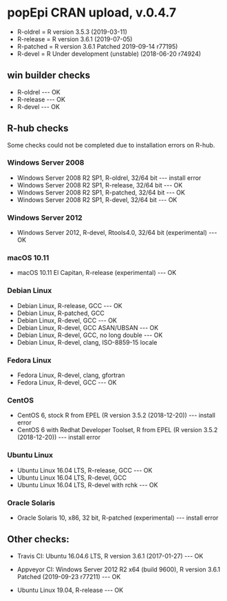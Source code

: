 
# popEpi CRAN upload, v.0.4.7

* R-oldrel = R version 3.5.3 (2019-03-11)
* R-release = R version 3.6.1 (2019-07-05)
* R-patched = R version 3.6.1 Patched 2019-09-14 r77195) 
* R-devel = R Under development (unstable) (2018-06-20 r74924)


## win builder checks

* R-oldrel --- OK
* R-release --- OK
* R-devel --- OK

## R-hub checks

Some checks could not be completed due to installation errors on R-hub.

### Windows Server 2008

* Windows Server 2008 R2 SP1, R-oldrel, 32/64 bit --- install error
* Windows Server 2008 R2 SP1, R-release, 32/64 bit --- OK
* Windows Server 2008 R2 SP1, R-patched, 32/64 bit --- OK
* Windows Server 2008 R2 SP1, R-devel, 32/64 bit --- OK

### Windows Server 2012

* Windows Server 2012, R-devel, Rtools4.0, 32/64 bit (experimental) --- OK

### macOS 10.11

*	macOS 10.11 El Capitan, R-release (experimental) --- OK

### Debian Linux

* Debian Linux, R-release, GCC --- OK
* Debian Linux, R-patched, GCC
* Debian Linux, R-devel, GCC --- OK
* Debian Linux, R-devel, GCC ASAN/UBSAN --- OK
* Debian Linux, R-devel, GCC, no long double --- OK
* Debian Linux, R-devel, clang, ISO-8859-15 locale

### Fedora Linux

* Fedora Linux, R-devel, clang, gfortran
* Fedora Linux, R-devel, GCC --- OK

### CentOS

* CentOS 6, stock R from EPEL (R version 3.5.2 (2018-12-20)) --- install error
* CentOS 6 with Redhat Developer Toolset, R from EPEL 
  (R version 3.5.2 (2018-12-20)) --- install error

### Ubuntu Linux

* Ubuntu Linux 16.04 LTS, R-release, GCC --- OK
* Ubuntu Linux 16.04 LTS, R-devel, GCC
* Ubuntu Linux 16.04 LTS, R-devel with rchk --- OK


### Oracle Solaris

* Oracle Solaris 10, x86, 32 bit, R-patched (experimental) --- install error


## Other checks:

* Travis CI: Ubuntu 16.04.6 LTS, R version 3.6.1 (2017-01-27) --- OK

* Appveyor CI: Windows Server 2012 R2 x64 (build 9600), 
R version 3.6.1 Patched (2019-09-23 r77211) --- OK

* Ubuntu Linux 19.04, R-release --- OK


